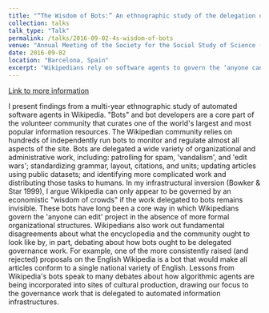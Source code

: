 ```yaml
---
title: "“The Wisdom of Bots:” An ethnographic study of the delegation of governance work to information infrastructures in Wikipedia"
collection: talks
talk_type: "Talk"
permalink: /talks/2016-09-02-4s-wisdom-of-bots
venue: "Annual Meeting of the Society for the Social Study of Science (4S)"
date: 2016-09-02
location: "Barcelona, Spain"
excerpt: "Wikipedians rely on software agents to govern the ‘anyone can edit’ encyclopedia project, in the absence of more formal and traditional organizational structures. Lessons from Wikipedia’s bots speak to debates about how algorithms are being delegated governance work in sites of cultural production."
---
```


<a href='http://www.sts2016bcn.org/sessions/t001-2-materializing-governance-by-information-infrastructure-3/'>Link to more information</a>

I present findings from a multi-year ethnographic study of automated software agents in Wikipedia. &quot;Bots&quot; and bot developers are a core part of the volunteer community that curates one of the world&apos;s largest and most popular information resources. The Wikipedian community relies on hundreds of independently run bots to monitor and regulate almost all aspects of the site. Bots are delegated a wide variety of organizational and administrative work, including: patrolling for spam, &apos;vandalism&apos;, and &apos;edit wars&apos;; standardizing grammar, layout, citations, and units; updating articles using public datasets; and identifying more complicated work and distributing those tasks to humans. In my infrastructural inversion (Bowker &amp; Star 1999), I argue Wikipedia can only appear to be governed by an economistic &quot;wisdom of crowds&quot; if the work delegated to bots remains invisible. These bots have long been a core way in which Wikipedians govern the &apos;anyone can edit&apos; project in the absence of more formal organizational structures. Wikipedians also work out fundamental disagreements about what the encyclopedia and the community ought to look like by, in part, debating about how bots ought to be delegated governance work. For example, one of the more consistently raised (and rejected) proposals on the English Wikipedia is a bot that would make all articles conform to a single national variety of English. Lessons from Wikipedia&apos;s bots speak to many debates about how algorithmic agents are being incorporated into sites of cultural production, drawing our focus to the governance work that is delegated to automated information infrastructures.
